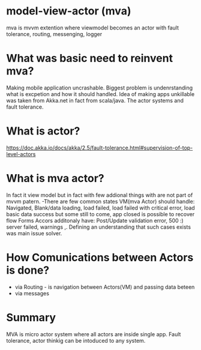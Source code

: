# model-view-actor (mva)
mva is mvvm extention where viewmodel becomes an actor with fault tolerance, routing, messenging, logger 
# What was basic need to reinvent mva?
Making mobile application uncrashable. Biggest problem is undenrstanding what is excpetion and how it should handled.
Idea of making apps unkillable was taken from Akka.net in fact from scala/java. The actor systems and fault tolerance.
# What is actor?
https://doc.akka.io/docs/akka/2.5/fault-tolerance.html#supervision-of-top-level-actors
# What is mva actor?
In fact it view model but in fact with few addional things with are not part of mvvm patern.
-There are few common states VM(mva Actor) should handle:
Navigated, Blank/data loading, load failed, load failed with critical error, load basic data success but some still to come,
app closed is possible to recover flow
Forms Accors additonaly have: Post/Update validation error, 500 :) server failed, warnings ,.
Defining an understanding that such cases exists was main issue solver.
# How Comunications between Actors is done?
- via Routing - is navigation between Actors(VM) and passing data beteen  
- via messages  

# Summary
MVA is micro actor system where all actors are inside single app. 
Fault tolerance, actor thinkig can be intoduced to any system. 
